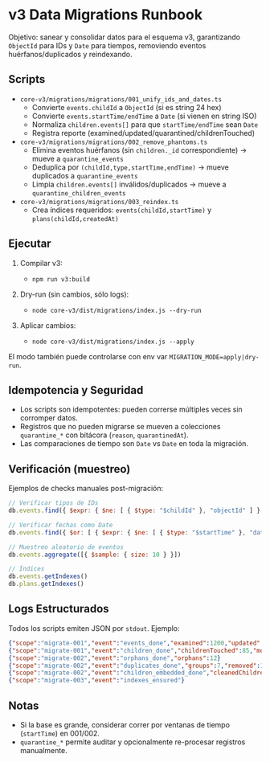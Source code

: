 # v3 Data Migrations Runbook

Objetivo: sanear y consolidar datos para el esquema v3, garantizando `ObjectId` para IDs y `Date` para tiempos, removiendo eventos huérfanos/duplicados y reindexando.

## Scripts

- `core-v3/migrations/migrations/001_unify_ids_and_dates.ts`
  - Convierte `events.childId` a `ObjectId` (si es string 24 hex)
  - Convierte `events.startTime/endTime` a `Date` (si vienen en string ISO)
  - Normaliza `children.events[]` para que `startTime/endTime` sean `Date`
  - Registra reporte (examined/updated/quarantined/childrenTouched)
- `core-v3/migrations/migrations/002_remove_phantoms.ts`
  - Elimina eventos huérfanos (sin `children._id` correspondiente) → mueve a `quarantine_events`
  - Deduplica por `(childId,type,startTime,endTime)` → mueve duplicados a `quarantine_events`
  - Limpia `children.events[]` inválidos/duplicados → mueve a `quarantine_children_events`
- `core-v3/migrations/migrations/003_reindex.ts`
  - Crea índices requeridos: `events(childId,startTime)` y `plans(childId,createdAt)`

## Ejecutar

1) Compilar v3:
   - `npm run v3:build`

2) Dry-run (sin cambios, sólo logs):
   - `node core-v3/dist/migrations/index.js --dry-run`

3) Aplicar cambios:
   - `node core-v3/dist/migrations/index.js --apply`

El modo también puede controlarse con env var `MIGRATION_MODE=apply|dry-run`.

## Idempotencia y Seguridad

- Los scripts son idempotentes: pueden correrse múltiples veces sin corromper datos.
- Registros que no pueden migrarse se mueven a colecciones `quarantine_*` con bitácora (`reason`, `quarantinedAt`).
- Las comparaciones de tiempo son `Date` vs `Date` en toda la migración.

## Verificación (muestreo)

Ejemplos de checks manuales post-migración:

```js
// Verificar tipos de IDs
db.events.find({ $expr: { $ne: [ { $type: "$childId" }, "objectId" ] } }).limit(5)

// Verificar fechas como Date
db.events.find({ $or: [ { $expr: { $ne: [ { $type: "$startTime" }, "date" ] } }, { $and: [ { endTime: { $exists: true } }, { $expr: { $ne: [ { $type: "$endTime" }, "date" ] } } ] } ] }).limit(5)

// Muestreo aleatorio de eventos
db.events.aggregate([{ $sample: { size: 10 } }])

// Índices
db.events.getIndexes()
db.plans.getIndexes()
```

## Logs Estructurados

Todos los scripts emiten JSON por `stdout`. Ejemplo:

```json
{"scope":"migrate-001","event":"events_done","examined":1200,"updated":1080,"quarantined":3,"mode":"apply"}
{"scope":"migrate-001","event":"children_done","childrenTouched":85,"mode":"apply"}
{"scope":"migrate-002","event":"orphans_done","orphans":12}
{"scope":"migrate-002","event":"duplicates_done","groups":7,"removed":14}
{"scope":"migrate-002","event":"children_embedded_done","cleanedChildren":40,"cleanedItems":63}
{"scope":"migrate-003","event":"indexes_ensured"}
```

## Notas

- Si la base es grande, considerar correr por ventanas de tiempo (`startTime`) en 001/002.
- `quarantine_*` permite auditar y opcionalmente re-procesar registros manualmente.

